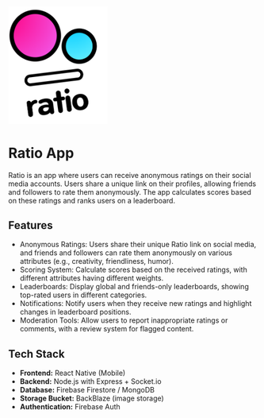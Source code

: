 <div align="left">
  <img src="https://github.com/gv3Dev/ratio.me/blob/main/assets/ratio-clipped.png?raw=true" alt="Ratio App" width="200"/>
</div>

# Ratio App

Ratio is an app where users can receive anonymous ratings on their social media accounts. Users share a unique link on their profiles, allowing friends and followers to rate them anonymously. The app calculates scores based on these ratings and ranks users on a leaderboard.

## Features

- Anonymous Ratings: Users share their unique Ratio link on social media, and friends and followers can rate them anonymously on various attributes (e.g., creativity, friendliness, humor).
- Scoring System: Calculate scores based on the received ratings, with different attributes having different weights.
- Leaderboards: Display global and friends-only leaderboards, showing top-rated users in different categories.
- Notifications: Notify users when they receive new ratings and highlight changes in leaderboard positions.
- Moderation Tools: Allow users to report inappropriate ratings or comments, with a review system for flagged content.

## Tech Stack

- **Frontend:** React Native (Mobile)
- **Backend:** Node.js with Express + Socket.io
- **Database:** Firebase Firestore / MongoDB
- **Storage Bucket:** BackBlaze (image storage)
- **Authentication:** Firebase Auth

